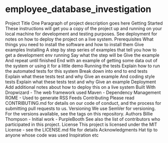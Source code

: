 # employee_database_investigation
Project Title  One Paragraph of project description goes here Getting Started  These instructions will get you a copy of the project up and running on your local machine for development and testing purposes. See deployment for notes on how to deploy the project on a live system. Prerequisites  What things you need to install the software and how to install them  Give examples  Installing  A step by step series of examples that tell you how to get a development env running  Say what the step will be  Give the example  And repeat  until finished  End with an example of getting some data out of the system or using it for a little demo Running the tests  Explain how to run the automated tests for this system Break down into end to end tests  Explain what these tests test and why  Give an example  And coding style tests  Explain what these tests test and why  Give an example  Deployment  Add additional notes about how to deploy this on a live system Built With      Dropwizard - The web framework used     Maven - Dependency Management     ROME - Used to generate RSS Feeds  Contributing  Please read CONTRIBUTING.md for details on our code of conduct, and the process for submitting pull requests to us. Versioning  We use SemVer for versioning. For the versions available, see the tags on this repository. Authors      Billie Thompson - Initial work - PurpleBooth  See also the list of contributors who participated in this project. License  This project is licensed under the MIT License - see the LICENSE.md file for details Acknowledgments      Hat tip to anyone whose code was used     Inspiration     etc

